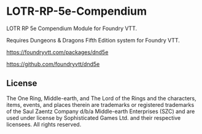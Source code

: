 # LOTR-RP-5e-Compendium
LOTR RP 5e Compendium Module for Foundry VTT. 

Requires Dungeons & Dragons Fifth Edition system for Foundry VTT.

https://foundryvtt.com/packages/dnd5e

https://github.com/foundryvtt/dnd5e

## License
The One Ring, Middle-­earth, and The Lord of the Rings and the characters, items, events, and places therein are trademarks or registered trademarks of the Saul Zaentz Company d/b/a Middle-­earth Enterprises (SZC) and are used under license by Sophisticated Games Ltd. and their respective licensees. All rights reserved.
